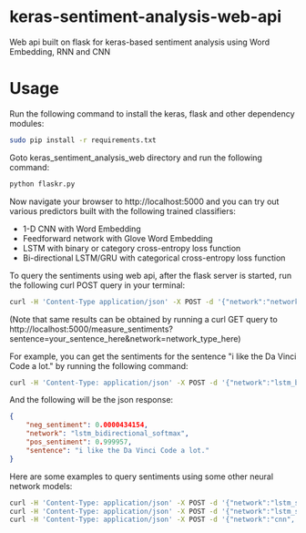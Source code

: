 # keras-sentiment-analysis-web-api

Web api built on flask for keras-based sentiment analysis using Word Embedding, RNN and CNN

# Usage

Run the following command to install the keras, flask and other dependency modules:

```bash
sudo pip install -r requirements.txt
```

Goto keras_sentiment_analysis_web directory and run the following command:

```bash
python flaskr.py
```

Now navigate your browser to http://localhost:5000 and you can try out various predictors built with the following
trained classifiers:

* 1-D CNN with Word Embedding 
* Feedforward network with Glove Word Embedding
* LSTM with binary or category cross-entropy loss function
* Bi-directional LSTM/GRU with categorical cross-entropy loss function

To query the sentiments using web api, after the flask server is started, run the following curl POST query
in your terminal:

```bash
curl -H 'Content-Type application/json' -X POST -d '{"network":"network_type_here", "sentence":"your_sentence_here"}' http://localhost:5000/measure_sentiments
```

(Note that same results can be obtained by running a curl GET query to http://localhost:5000/measure_sentiments?sentence=your_sentence_here&network=network_type_here)

For example, you can get the sentiments for the sentence "i like the Da Vinci Code a lot." by running the following command:

```bash
curl -H 'Content-Type: application/json' -X POST -d '{"network":"lstm_bidirectional_softmax", "sentence":"i like the Da Vinci Code a lot."}' http://localhost:5000/measure_sentiments
```

And the following will be the json response:

```json
{
    "neg_sentiment": 0.0000434154,
    "network": "lstm_bidirectional_softmax",
    "pos_sentiment": 0.999957,
    "sentence": "i like the Da Vinci Code a lot."
}
```

Here are some examples to query sentiments using some other neural network models:

```bash
curl -H 'Content-Type: application/json' -X POST -d '{"network":"lstm_softmax", "sentence":"i like the Da Vinci Code a lot."}' http://localhost:5000/measure_sentiments
curl -H 'Content-Type: application/json' -X POST -d '{"network":"lstm_sigmoid", "sentence":"i like the Da Vinci Code a lot."}' http://localhost:5000/measure_sentiments
curl -H 'Content-Type: application/json' -X POST -d '{"network":"cnn", "sentence":"i like the Da Vinci Code a lot."}' http://localhost:5000/measure_sentiments
```












